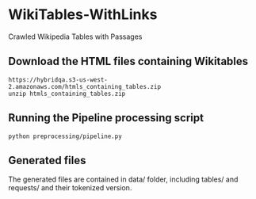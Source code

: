 # WikiTables-WithLinks
Crawled Wikipedia Tables with Passages


## Download the HTML files containing Wikitables
```
https://hybridqa.s3-us-west-2.amazonaws.com/htmls_containing_tables.zip
unzip htmls_containing_tables.zip
```

## Running the Pipeline processing script
```
python preprocessing/pipeline.py
```

## Generated files
The generated files are contained in data/ folder, including tables/ and requests/ and their tokenized version.
